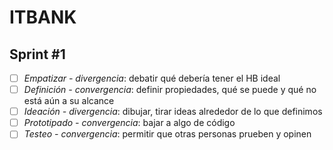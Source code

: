# ITBANK

## Sprint #1
- [ ] *Empatizar - divergencia*: debatir qué debería tener el HB ideal
- [ ] *Definición - convergencia*: definir propiedades, qué se puede y qué no está aún a su alcance
- [ ] *Ideación - divergencia*: dibujar, tirar ideas alrededor de lo que definimos
- [ ] *Prototipado - convergencia*: bajar a algo de código
- [ ] *Testeo - convergencia*: permitir que otras personas prueben y opinen
